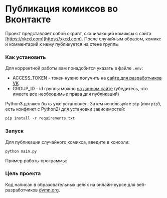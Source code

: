 # Публикация комиксов во Вконтакте

Проект представляет собой скрипт, скачивающий комиксы с сайта [https://xkcd.com](https://xkcd.com).
После случайным образом, комикс и комментарий к нему публикуется на стене группы

### Как установить

Для корректной работы вам понадобится указать в файле ```.env```:

- ACCESS_TOKEN - токен нужно получить на [сайте для разработчиков VK](https://dev.vk.com)
- GROUP_ID - id группы можно [на данном сайте](https://regvk.com/id/) (убедитесь, что имеете все необходимые права для публикаций)


Python3 должен быть уже установлен. 
Затем используйте `pip` (или `pip3`, есть конфликт с Python2) для установки зависимостей:
```commandline
pip install -r requirements.txt
```
### Запуск
Для публикации случайного комикса, введите в консоли:

```commandline
python main.py
```

 Пример работы программы:
 
 
### Цель проекта

Код написан в образовательных целях на онлайн-курсе для веб-разработчиков [dvmn.org](https://dvmn.org/).